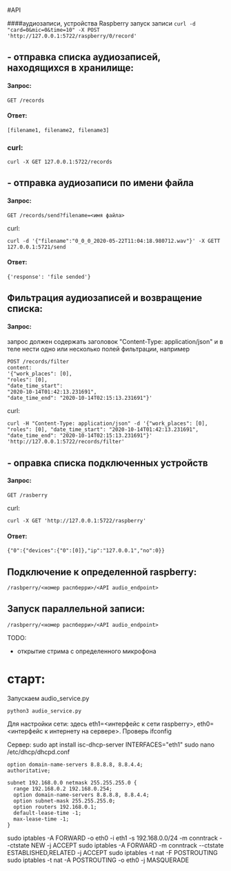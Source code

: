 #API

####аудиозаписи, устройства Raspberry
запуск записи
```curl -d "card=0&mic=0&time=10" -X POST 'http://127.0.0.1:5722/raspberry/0/record'```

## - отправка списка аудиозаписей, находящихся в хранилище:
#### Запрос:
```
GET /records
```
#### Ответ:
```
[filename1, filename2, filename3]
```
### curl:
```
curl -X GET 127.0.0.1:5722/records
```
## - отправка аудиозаписи по имени файла
#### Запрос:
```
GET /records/send?filename=<имя файла>
```
curl:
```
curl -d '{"filename":"0_0_0_2020-05-22T11:04:18.980712.wav"}' -X GETT 127.0.0.1:5721/send
```
#### Ответ:
```
{'response': 'file sended'}
```

## Фильтрация аудиозаписей и возвращение списка:
#### Запрос:
запрос должен содержать заголовок "Content-Type: application/json" и в теле нести одно или несколько полей фильтрации, например
```
POST /records/filter
content:
'{"work_places": [0],
"roles": [0],
"date_time_start":
"2020-10-14T01:42:13.231691",
"date_time_end": "2020-10-14T02:15:13.231691"}'
```
curl:
```
curl -H "Content-Type: application/json" -d '{"work_places": [0], "roles": [0], "date_time_start": "2020-10-14T01:42:13.231691", "date_time_end": "2020-10-14T02:15:13.231691"}' 'http://127.0.0.1:5722/records/filter'
```

## - оправка списка подключенных устройств 
#### Запрос:
```
GET /rasberry
```
curl:
```
curl -X GET 'http://127.0.0.1:5722/raspberry'
```
#### Ответ:

```
{"0":{"devices":{"0":[0]},"ip":"127.0.0.1","no":0}}
```

## Подключение к определенной raspberry:
```
/rasbperry/<номер распберри>/<API audio_endpoint>
```

## Запуск параллельной записи:
```
/rasbperry/<номер распберри>/<API audio_endpoint>
```

TODO:
- открытие стрима с определенного микрофона

# старт:
Запускаем audio_service.py
```
python3 audio_service.py
```

Для настройки сети:
здесь eth1=<интерфейс к сети raspberry>, eth0=<интерфейс к интернету на сервере>. Проверь ifconfig

Сервер:
sudo apt install isc-dhcp-server
INTERFACES="eth1"
sudo nano /etc/dhcp/dhcpd.conf
```
option domain-name-servers 8.8.8.8, 8.8.4.4;
authoritative;

subnet 192.168.0.0 netmask 255.255.255.0 {
  range 192.168.0.2 192.168.0.254;
  option domain-name-servers 8.8.8.8, 8.8.4.4;
  option subnet-mask 255.255.255.0;
  option routers 192.168.0.1;
  default-lease-time -1;
  max-lease-time -1;
}
```
sudo iptables -A FORWARD -o eth0 -i eth1 -s 192.168.0.0/24 -m conntrack --ctstate NEW -j ACCEPT
sudo iptables -A FORWARD -m conntrack --ctstate ESTABLISHED,RELATED -j ACCEPT
sudo iptables -t nat -F POSTROUTING
sudo iptables -t nat -A POSTROUTING -o eth0 -j MASQUERADE

